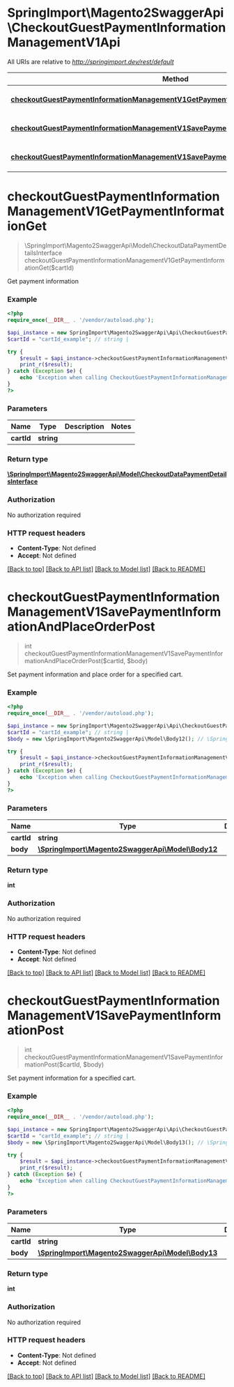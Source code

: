 # SpringImport\Magento2SwaggerApi\CheckoutGuestPaymentInformationManagementV1Api

All URIs are relative to *http://springimport.dev/rest/default*

Method | HTTP request | Description
------------- | ------------- | -------------
[**checkoutGuestPaymentInformationManagementV1GetPaymentInformationGet**](CheckoutGuestPaymentInformationManagementV1Api.md#checkoutGuestPaymentInformationManagementV1GetPaymentInformationGet) | **GET** /V1/guest-carts/{cartId}/payment-information | 
[**checkoutGuestPaymentInformationManagementV1SavePaymentInformationAndPlaceOrderPost**](CheckoutGuestPaymentInformationManagementV1Api.md#checkoutGuestPaymentInformationManagementV1SavePaymentInformationAndPlaceOrderPost) | **POST** /V1/guest-carts/{cartId}/payment-information | 
[**checkoutGuestPaymentInformationManagementV1SavePaymentInformationPost**](CheckoutGuestPaymentInformationManagementV1Api.md#checkoutGuestPaymentInformationManagementV1SavePaymentInformationPost) | **POST** /V1/guest-carts/{cartId}/set-payment-information | 


# **checkoutGuestPaymentInformationManagementV1GetPaymentInformationGet**
> \SpringImport\Magento2SwaggerApi\Model\CheckoutDataPaymentDetailsInterface checkoutGuestPaymentInformationManagementV1GetPaymentInformationGet($cartId)



Get payment information

### Example
```php
<?php
require_once(__DIR__ . '/vendor/autoload.php');

$api_instance = new SpringImport\Magento2SwaggerApi\Api\CheckoutGuestPaymentInformationManagementV1Api();
$cartId = "cartId_example"; // string | 

try {
    $result = $api_instance->checkoutGuestPaymentInformationManagementV1GetPaymentInformationGet($cartId);
    print_r($result);
} catch (Exception $e) {
    echo 'Exception when calling CheckoutGuestPaymentInformationManagementV1Api->checkoutGuestPaymentInformationManagementV1GetPaymentInformationGet: ', $e->getMessage(), PHP_EOL;
}
?>
```

### Parameters

Name | Type | Description  | Notes
------------- | ------------- | ------------- | -------------
 **cartId** | **string**|  |

### Return type

[**\SpringImport\Magento2SwaggerApi\Model\CheckoutDataPaymentDetailsInterface**](../Model/CheckoutDataPaymentDetailsInterface.md)

### Authorization

No authorization required

### HTTP request headers

 - **Content-Type**: Not defined
 - **Accept**: Not defined

[[Back to top]](#) [[Back to API list]](../../README.md#documentation-for-api-endpoints) [[Back to Model list]](../../README.md#documentation-for-models) [[Back to README]](../../README.md)

# **checkoutGuestPaymentInformationManagementV1SavePaymentInformationAndPlaceOrderPost**
> int checkoutGuestPaymentInformationManagementV1SavePaymentInformationAndPlaceOrderPost($cartId, $body)



Set payment information and place order for a specified cart.

### Example
```php
<?php
require_once(__DIR__ . '/vendor/autoload.php');

$api_instance = new SpringImport\Magento2SwaggerApi\Api\CheckoutGuestPaymentInformationManagementV1Api();
$cartId = "cartId_example"; // string | 
$body = new \SpringImport\Magento2SwaggerApi\Model\Body12(); // \SpringImport\Magento2SwaggerApi\Model\Body12 | 

try {
    $result = $api_instance->checkoutGuestPaymentInformationManagementV1SavePaymentInformationAndPlaceOrderPost($cartId, $body);
    print_r($result);
} catch (Exception $e) {
    echo 'Exception when calling CheckoutGuestPaymentInformationManagementV1Api->checkoutGuestPaymentInformationManagementV1SavePaymentInformationAndPlaceOrderPost: ', $e->getMessage(), PHP_EOL;
}
?>
```

### Parameters

Name | Type | Description  | Notes
------------- | ------------- | ------------- | -------------
 **cartId** | **string**|  |
 **body** | [**\SpringImport\Magento2SwaggerApi\Model\Body12**](../Model/\SpringImport\Magento2SwaggerApi\Model\Body12.md)|  | [optional]

### Return type

**int**

### Authorization

No authorization required

### HTTP request headers

 - **Content-Type**: Not defined
 - **Accept**: Not defined

[[Back to top]](#) [[Back to API list]](../../README.md#documentation-for-api-endpoints) [[Back to Model list]](../../README.md#documentation-for-models) [[Back to README]](../../README.md)

# **checkoutGuestPaymentInformationManagementV1SavePaymentInformationPost**
> int checkoutGuestPaymentInformationManagementV1SavePaymentInformationPost($cartId, $body)



Set payment information for a specified cart.

### Example
```php
<?php
require_once(__DIR__ . '/vendor/autoload.php');

$api_instance = new SpringImport\Magento2SwaggerApi\Api\CheckoutGuestPaymentInformationManagementV1Api();
$cartId = "cartId_example"; // string | 
$body = new \SpringImport\Magento2SwaggerApi\Model\Body13(); // \SpringImport\Magento2SwaggerApi\Model\Body13 | 

try {
    $result = $api_instance->checkoutGuestPaymentInformationManagementV1SavePaymentInformationPost($cartId, $body);
    print_r($result);
} catch (Exception $e) {
    echo 'Exception when calling CheckoutGuestPaymentInformationManagementV1Api->checkoutGuestPaymentInformationManagementV1SavePaymentInformationPost: ', $e->getMessage(), PHP_EOL;
}
?>
```

### Parameters

Name | Type | Description  | Notes
------------- | ------------- | ------------- | -------------
 **cartId** | **string**|  |
 **body** | [**\SpringImport\Magento2SwaggerApi\Model\Body13**](../Model/\SpringImport\Magento2SwaggerApi\Model\Body13.md)|  | [optional]

### Return type

**int**

### Authorization

No authorization required

### HTTP request headers

 - **Content-Type**: Not defined
 - **Accept**: Not defined

[[Back to top]](#) [[Back to API list]](../../README.md#documentation-for-api-endpoints) [[Back to Model list]](../../README.md#documentation-for-models) [[Back to README]](../../README.md)

